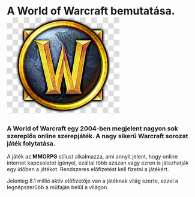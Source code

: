 # A World of Warcraft bemutatása. ![alt text](https://github.com/ravenhand/myfirstproject/blob/main/wow-logo.jpg)

### A World of Warcraft egy 2004-ben megjelent nagyon sok szereplős online szerepjáték. A nagy sikerű Warcraft sorozat játék folytatása.

A játék az **MMORPG** stílust alkalmazza, ami annyit jelent, hogy online internet kapcsolatot igényel, ezáltal több százan vagy ezren is játszhatják egy időben a játékot. Rendszeres előfizetést kell fizetni a játékért.

Jelenleg 8.1 millió aktív előfizetője van a játéknak világ szerte, ezzel a legnépszerűbb a műfaján belűl a világon.